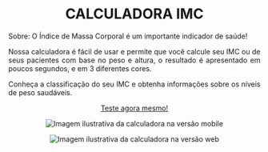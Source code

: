 <head>
  <div align="center">
  <h1> CALCULADORA IMC </h1>
</head>
<section>
  <div align="justify">
  <p> Sobre: O Índice de Massa Corporal é um importante indicador de saúde!</p> 
  <p> Nossa calculadora é fácil de usar e permite que você calcule seu IMC ou de seus pacientes com base no peso e altura, o resultado é apresentado em poucos segundos, e em 3 diferentes cores. </p>
  <p>  Conheça a classificação do seu IMC e obtenha informações sobre os níveis de peso saudáveis.</p>  
</section>

<footer>
  <p>
  <div align="center">
   <a href="https://calculadora-imc-phi-navy.vercel.app/" target="_blank">Teste agora mesmo!</a>
  </p>
</footer>

<div align="center">
<p><img src="https://github.com/user-attachments/assets/2ee9917d-17f3-4ba4-a6ff-a7f449dd1631" alt="Imagem ilustrativa da calculadora na versão mobile"></p>
<img src="https://github.com/user-attachments/assets/2b81f0cb-9916-4bea-a799-fb72aa736360" alt="Imagem ilustrativa da calculadora na versão web"> 
</div>
 



